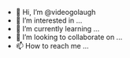 - 👋 Hi, I’m @videogolaugh
- 👀 I’m interested in ...
- 🌱 I’m currently learning ...
- 💞️ I’m looking to collaborate on ...
- 📫 How to reach me ...

<!---
videogolaugh/videogolaugh is a ✨ special ✨ repository because its `README.md` (this file) appears on your GitHub profile.
You can click the Preview link to take a look at your changes.
--->

